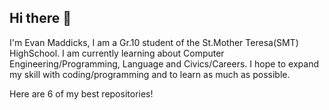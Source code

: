 ## Hi there 👋

I'm Evan Maddicks,
I am a Gr.10 student of the St.Mother Teresa(SMT) HighSchool.  I am currently learning about Computer Engineering/Programming, Language and Civics/Careers.  I hope to expand my skill with coding/programming and to learn as much as possible.

<!--
**Evan-Maddicks/Evan-Maddicks** is a ✨ _special_ ✨ repository because its `README.md` (this file) appears on your GitHub profile.

Here are some ideas to get you started:

- 🔭 I’m currently working on ...
- 🌱 I’m currently learning ...
- 👯 I’m looking to collaborate on ...
- 🤔 I’m looking for help with ...
- 💬 Ask me about ...
- 📫 How to reach me: ...
- 😄 Pronouns: ...
- ⚡ Fun fact: ...
-->

Here are 6 of my best repositories!


